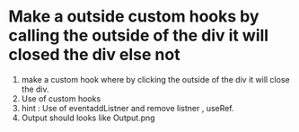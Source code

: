# Make a outside custom hooks by calling the outside of the div it will closed the div else not

1. make a custom hook where by clicking the outside of the div it will close the div.
2. Use of custom hooks
3. hint : Use of eventaddListner and remove listner , useRef.
4. Output should looks like Output.png
